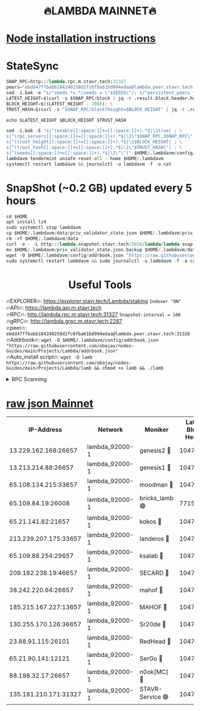 <h1 align="center"> 🔥LAMBDA MAINNET🔥</h1>


[Node installation instructions](https://github.com/obajay/nodes-Guides/tree/main/Projects/Lambda)
=


# StateSync
```python
SNAP_RPC=http://lambda.rpc.m.stavr.tech:31327
peers="ebdd47f7babb184240258d2fc6fba61bd994edaa@lambda.peer.stavr.tech:31326" 
sed -i.bak -e "s/^seeds *=.*/seeds = \"$SEEDS\"/; s/^persistent_peers *=.*/persistent_peers = \"$PEERS\"/" $HOME/.lambdavm/config/config.toml
LATEST_HEIGHT=$(curl -s $SNAP_RPC/block | jq -r .result.block.header.height); \
BLOCK_HEIGHT=$((LATEST_HEIGHT - 100)); \
TRUST_HASH=$(curl -s "$SNAP_RPC/block?height=$BLOCK_HEIGHT" | jq -r .result.block_id.hash)

echo $LATEST_HEIGHT $BLOCK_HEIGHT $TRUST_HASH

sed -i.bak -E "s|^(enable[[:space:]]+=[[:space:]]+).*$|\1true| ; \
s|^(rpc_servers[[:space:]]+=[[:space:]]+).*$|\1\"$SNAP_RPC,$SNAP_RPC\"| ; \
s|^(trust_height[[:space:]]+=[[:space:]]+).*$|\1$BLOCK_HEIGHT| ; \
s|^(trust_hash[[:space:]]+=[[:space:]]+).*$|\1\"$TRUST_HASH\"| ; \
s|^(seeds[[:space:]]+=[[:space:]]+).*$|\1\"\"|" $HOME/.lambdavm/config/config.toml
lambdavm tendermint unsafe-reset-all --home $HOME/.lambdavm
systemctl restart lambdavm && journalctl -u lambdavm -f -o cat

```
# SnapShot (~0.2 GB) updated every 5 hours
```python
cd $HOME
apt install lz4
sudo systemctl stop lambdavm
cp $HOME/.lambdavm/data/priv_validator_state.json $HOME/.lambdavm/priv_validator_state.json.backup
rm -rf $HOME/.lambdavm/data
curl -o - -L http://lambda.snapshot.stavr.tech:5016/lambda/lambda-snap.tar.lz4 | lz4 -c -d - | tar -x -C $HOME/.lambdavm --strip-components 2
mv $HOME/.lambdavm/priv_validator_state.json.backup $HOME/.lambdavm/data/priv_validator_state.json
wget -O $HOME/.lambdavm/config/addrbook.json "https://raw.githubusercontent.com/obajay/nodes-Guides/main/Projects/Lambda/addrbook.json"
sudo systemctl restart lambdavm && sudo journalctl -u lambdavm -f -o cat
```
 <h1 align="center"> Useful Tools</h1>

🔥EXPLORER🔥:      https://explorer.stavr.tech/Lambda/staking	        `Indexer "ON"` \
🔥API🔥: 			 		 https://lambda.api.m.stavr.tech \
🔥RPC🔥:           http://lambda.rpc.m.stavr.tech:31327	              `Snapshot-interval = 100` \
🔥gRPC🔥:          http://lambda.grpc.m.stavr.tech:2287 \
🔥peer🔥:					 `ebdd47f7babb184240258d2fc6fba61bd994edaa@lambda.peer.stavr.tech:31326` \
🔥Addrbook🔥:    ```wget -O $HOME/.lambdavm/config/addrbook.json "https://raw.githubusercontent.com/obajay/nodes-Guides/main/Projects/Lambda/addrbook.json"``` \
🔥Auto_install script🔥: ```wget -O lamb https://raw.githubusercontent.com/obajay/nodes-Guides/main/Projects/Lambda/lamb && chmod +x lamb && ./lamb```


<details>
<summary>RPC Scanning</summary>

<h2 align="center"> We scan nodes in real time every 4 hours. And we provide the final result of RPC endpoints.
We cannot influence the operation of these nodes in any way. </h2>


```python
If Voting Power is higher than 0 --> then the Node is a validator of the network and may be subject to attack and be a potential threat to the chain.
```
```python
We marked such validators with a red symbol
```

</details>

[raw json Mainnet](https://rpc-check.lambm.stavr.tech/lambm/rpc-lambm-result.json)
=


<table><tr><th>IP-Address</th><th>Network</th><th>Moniker</th><th>Latest Block Height</th><th>Earliest Block Height</th><th>Catching Up</th><th>Tx Index</th><th>Voting Power</th><th>Scan Time</th></tr><tr><td>13.229.162.168:26657</td><td>lambda_92000-1</td><td>genesis2 🔴</td><td>10474663</td><td>1</td><td>False</td><td>on</td><td>16646601</td><td>2023-12-11T05:54:09.116206447UTC</td></tr><tr><td>13.213.214.88:26657</td><td>lambda_92000-1</td><td>genesis1 🔴</td><td>10474663</td><td>1</td><td>False</td><td>on</td><td>107835</td><td>2023-12-11T05:54:13.322084613UTC</td></tr><tr><td>65.108.134.215:33657</td><td>lambda_92000-1</td><td>moodman 🔴</td><td>10474664</td><td>632001</td><td>False</td><td>off</td><td>1070005</td><td>2023-12-11T05:54:18.545936080UTC</td></tr><tr><td>65.109.84.19:26008</td><td>lambda_92000-1</td><td>bricks_lamb 🟢</td><td>7715743</td><td>7581001</td><td>False</td><td>on</td><td>0</td><td>2023-12-11T05:54:25.084056530UTC</td></tr><tr><td>65.21.141.82:21657</td><td>lambda_92000-1</td><td>kokos 🔴</td><td>10474663</td><td>7716001</td><td>False</td><td>off</td><td>546765</td><td>2023-12-11T05:54:15.791186126UTC</td></tr><tr><td>213.239.207.175:33657</td><td>lambda_92000-1</td><td>landeros 🔴</td><td>10474662</td><td>8136001</td><td>False</td><td>off</td><td>936244</td><td>2023-12-11T05:54:03.123965347UTC</td></tr><tr><td>65.109.88.254:29657</td><td>lambda_92000-1</td><td>ksalab 🔴</td><td>10474664</td><td>8715001</td><td>False</td><td>on</td><td>502183</td><td>2023-12-11T05:54:19.282461256UTC</td></tr><tr><td>209.182.238.19:46657</td><td>lambda_92000-1</td><td>SECARD 🔴</td><td>10474662</td><td>9443001</td><td>False</td><td>on</td><td>2092101</td><td>2023-12-11T05:54:08.240339275UTC</td></tr><tr><td>38.242.220.64:26657</td><td>lambda_92000-1</td><td>mahof 🔴</td><td>10474661</td><td>10131001</td><td>False</td><td>off</td><td>770350</td><td>2023-12-11T05:53:58.371084349UTC</td></tr><tr><td>185.215.167.227:13657</td><td>lambda_92000-1</td><td>MAHOF 🔴</td><td>10474663</td><td>10134001</td><td>False</td><td>on</td><td>2051510</td><td>2023-12-11T05:54:12.415442562UTC</td></tr><tr><td>130.255.170.126:36657</td><td>lambda_92000-1</td><td>Sr20de 🔴</td><td>10474662</td><td>10353001</td><td>False</td><td>off</td><td>671386</td><td>2023-12-11T05:54:03.808411716UTC</td></tr><tr><td>23.88.91.115:26101</td><td>lambda_92000-1</td><td>RedHead 🔴</td><td>10474662</td><td>10374662</td><td>False</td><td>off</td><td>553202</td><td>2023-12-11T05:54:03.361259894UTC</td></tr><tr><td>65.21.90.141:12121</td><td>lambda_92000-1</td><td>SerGo 🔴</td><td>10474665</td><td>10374665</td><td>False</td><td>off</td><td>10531606</td><td>2023-12-11T05:54:19.658018695UTC</td></tr><tr><td>88.198.32.17:26657</td><td>lambda_92000-1</td><td>n0ok[MC] 🔴</td><td>10474666</td><td>10374666</td><td>False</td><td>off</td><td>1578630</td><td>2023-12-11T05:54:22.676029679UTC</td></tr><tr><td>135.181.210.171:31327</td><td>lambda_92000-1</td><td>STAVR-Service 🟢</td><td>10474664</td><td>10474501</td><td>False</td><td>on</td><td>0</td><td>2023-12-11T05:54:18.195065380UTC</td></tr></table>
